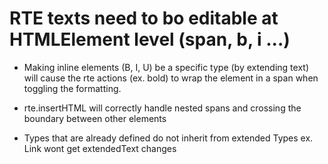# RTE texts need to bo editable at HTMLElement level (span, b, i ...)

-   Making inline elements (B, I, U) be a specific type (by extending text)
    will cause the rte actions (ex. bold) to wrap the element in a span
    when toggling the formatting.
    
-   rte.insertHTML will correctly handle nested spans and crossing the
    boundary between other elements

-   Types that are already defined do not inherit from extended Types
    ex. Link wont get extendedText changes
